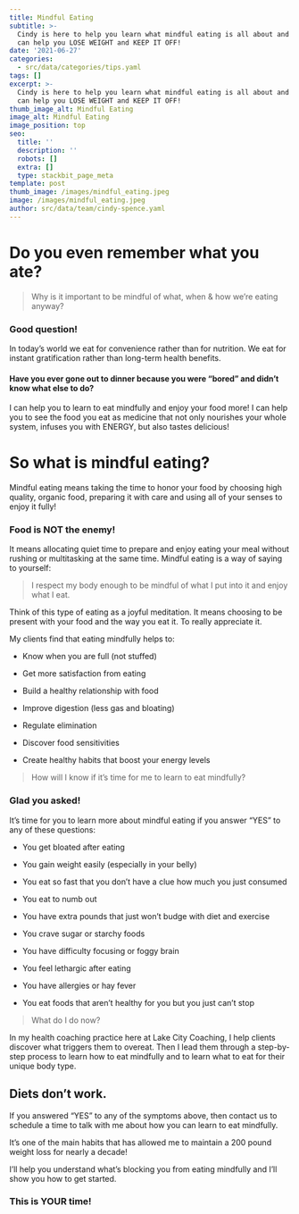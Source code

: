 ```yaml
---
title: Mindful Eating
subtitle: >-
  Cindy is here to help you learn what mindful eating is all about and how it
  can help you LOSE WEIGHT and KEEP IT OFF!
date: '2021-06-27'
categories:
  - src/data/categories/tips.yaml
tags: []
excerpt: >-
  Cindy is here to help you learn what mindful eating is all about and how it
  can help you LOSE WEIGHT and KEEP IT OFF!
thumb_image_alt: Mindful Eating
image_alt: Mindful Eating
image_position: top
seo:
  title: ''
  description: ''
  robots: []
  extra: []
  type: stackbit_page_meta
template: post
thumb_image: /images/mindful_eating.jpeg
image: /images/mindful_eating.jpeg
author: src/data/team/cindy-spence.yaml
---
```

# Do you even remember what you ate?

> Why is it important to be mindful of what, when & how we’re eating anyway?

### Good question!

In today’s world we eat for convenience rather than for nutrition. We eat for instant gratification rather than long-term health benefits.

#### Have you ever gone out to dinner because you were “bored” and didn’t know what else to do?

I can help you to learn to eat mindfully and enjoy your food more! I can help you to see the food you eat as medicine that not only nourishes your whole system, infuses you with ENERGY, but also tastes delicious!

# So what is mindful eating?

Mindful eating means taking the time to honor your food by choosing high quality, organic food, preparing it with care and using all of your senses to enjoy it fully!

### Food is NOT the enemy!

It means allocating quiet time to prepare and enjoy eating your meal without rushing or multitasking at the same time. Mindful eating is a way of saying to yourself:

> I respect my body enough to be mindful of what I put into it and enjoy what I eat.

Think of this type of eating as a joyful meditation. It means choosing to be present with your food and the way you eat it. To really appreciate it.

My clients find that eating mindfully helps to:

*   Know when you are full (not stuffed)

*   Get more satisfaction from eating

*   Build a healthy relationship with food

*   Improve digestion (less gas and bloating)

*   Regulate elimination

*   Discover food sensitivities

*   Create healthy habits that boost your energy levels

> How will I know if it’s time for me to learn to eat mindfully?

### Glad you asked!

It’s time for you to learn more about mindful eating if you answer “YES” to any of these questions:

*   You get bloated after eating

*   You gain weight easily (especially in your belly)

*   You eat so fast that you don’t have a clue how much you just consumed

*   You eat to numb out

*   You have extra pounds that just won’t budge with diet and exercise

*   You crave sugar or starchy foods

*   You have difficulty focusing or foggy brain

*   You feel lethargic after eating

*   You have allergies or hay fever

*   You eat foods that aren’t healthy for you but you just can’t stop

> What do I do now?

In my health coaching practice here at Lake City Coaching, I help clients discover what triggers them to overeat. Then I lead them through a step-by-step process to learn how to eat mindfully and to learn what to eat for their unique body type.

## Diets don’t work.

If you answered “YES” to any of the symptoms above, then contact us to schedule a time to talk with me about how you can learn to eat mindfully.

It’s one of the main habits that has allowed me to maintain a 200 pound weight loss for nearly a decade!

I’ll help you understand what’s blocking you from eating mindfully and I’ll show you how to get started.

### This is YOUR time!
